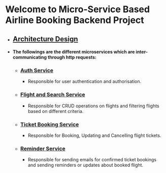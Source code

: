# Welcome to Micro-Service Based Airline Booking Backend Project

- ## [Architecture Design](file:///C:/Users/Debjyoti%20Mondal/Downloads/Architecture_design%20(1).pdf)

- #### The followings are the different microservices which are inter-communicating through http requests:

  - ### [Auth Service](https://github.com/debjyoti-m28/Auth_Service)
      - Responsible for user authentication and authorisation.
  - ### [Flight and Search Service](https://github.com/debjyoti-m28/FlightsAndSearchService)
      - Responsible for CRUD operations on flights and filtering flights based on different criteria.
  - ### [Ticket Booking Service](https://github.com/debjyoti-m28/AirlineTicketBookingService)
      - Responsible for Booking, Updating and Cancelling flight tickets.
  - ### [Reminder Service](https://github.com/debjyoti-m28/ReminderService)
      - Responsible for sending emails for confirmed ticket bookings and sending reminders or updates about booked flight.

